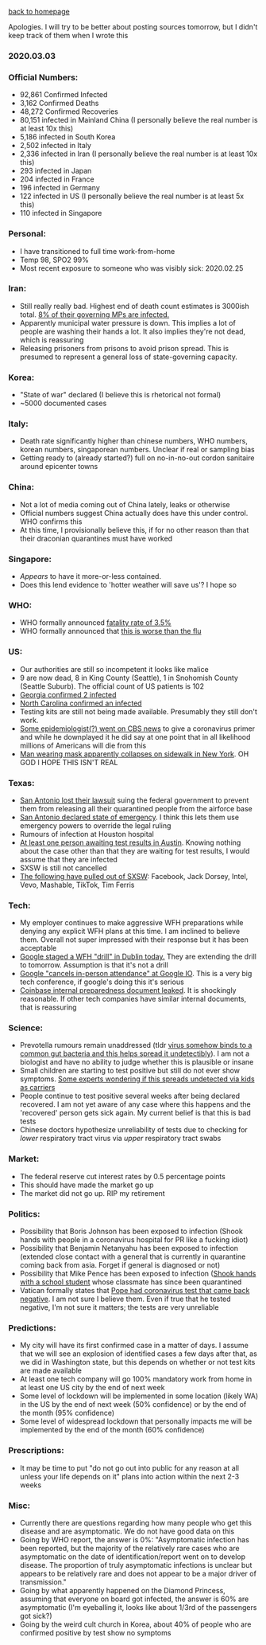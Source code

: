 [back to homepage](../../README.md)

Apologies. I will try to be better about posting sources tomorrow, but I
didn't keep track of them when I wrote this

### 2020.03.03

### Official Numbers:

* 92,861 Confirmed Infected
* 3,162 Confirmed Deaths
* 48,272 Confirmed Recoveries
* 80,151 infected in Mainland China (I personally believe the real
  number is at least 10x this)
* 5,186 infected in South Korea
* 2,502 infected in Italy
* 2,336 infected in Iran (I personally believe the real number is at
  least 10x this)
* 293 infected in Japan
* 204 infected in France
* 196 infected in Germany
* 122 infected in US (I personally believe the real number is at least
  5x this)
* 110 infected in Singapore

### Personal:

* I have transitioned to full time work-from-home
* Temp 98, SPO2 99%
* Most recent exposure to someone who was visibly sick: 2020.02.25

### Iran:

* Still really really bad. Highest end of death count estimates is 3000ish total. [8% of their governing MPs are infected.](https://edition.cnn.com/asia/live-news/coronavirus-outbreak-03-03-20-intl-hnk/h_13306122baecfcaa123a7ca59478d0d6)
* Apparently municipal water pressure is down. This implies a lot of people are washing their hands a lot. It also implies they're not dead, which is reassuring
* Releasing prisoners from prisons to avoid prison spread. This is presumed to represent a general loss of state-governing capacity.

### Korea:

* "State of war" declared (I believe this is rhetorical not formal)
* ~5000 documented cases

### Italy:

* Death rate significantly higher than chinese numbers, WHO numbers, korean numbers, singaporean numbers. Unclear if real or sampling bias
* Getting ready to (already started?) full on no-in-no-out cordon sanitaire around epicenter towns

### China:

* Not a lot of media coming out of China lately, leaks or otherwise
* Official numbers suggest China actually does have this under control. WHO confirms this
* At this time, I provisionally believe this, if for no other reason than that their draconian quarantines must have worked

### Singapore:

* _Appears_ to have it more-or-less contained.
* Does this lend evidence to 'hotter weather will save us'? I hope so

### WHO:

* WHO formally announced [fatality rate of
3.5%](https://twitter.com/WHO/status/1234872254883909642)
* WHO formally announced that [this is worse than the
flu](https://twitter.com/WHO/status/1234872254883909642)

### US:

* Our authorities are still so incompetent it looks like malice
* 9 are now dead, 8 in King County (Seattle), 1 in Snohomish County (Seattle Suburb). The official count of US patients is 102
* [Georgia confirmed 2
  infected](https://twitter.com/BNODesk/status/1234675316380954624)
* [North Carolina confirmed an
  infected](https://twitter.com/BNODesk/status/1234939044359962625)
* Testing kits are still not being made available. Presumably they still don't work.
* [Some epidemiologist(?) went on CBS news](https://www.cbsnews.com/news/coronavirus-infection-outbreak-worldwide-virus-expert-warning-today-2020-03-02/) to give a coronavirus primer and while he downplayed it he did say at one point that in all likelihood millions of Americans will die from this
* [Man wearing mask apparently collapses on sidewalk in New York](https://www.cbsnews.com/news/coronavirus-infection-outbreak-worldwide-virus-expert-warning-today-2020-03-02/). OH GOD I HOPE THIS ISN'T REAL

### Texas:

* [San Antonio lost their lawsuit](https://www.ksat.com/news/local/2020/03/03/judge-denies-san-antonios-court-filing-to-prevent-release-of-coronavirus-evacuees/) suing the federal government to prevent them from releasing all their quarantined people from the airforce base
* [San Antonio declared state of emergency](https://www.expressnews.com/news/local/article/San-Antonio-to-feds-Keep-coronavirus-evacuees-in-15098761.php). I think this lets them use emergency powers to override the legal ruling
* Rumours of infection at Houston hospital
* [At least one person awaiting test results in
  Austin](https://www.statesman.com/news/20200303/travis-county-testing-at-least-one-person-for-new-coronavirus).
Knowing nothing about the case other than that they are waiting for test
results, I would assume that they are infected
* SXSW is still not cancelled
* [The following have pulled out of
  SXSW](https://www.austin360.com/entertainment/20200303/sxsw-2020-and-coronavirus-herersquos-whos-not-coming):
Facebook, Jack Dorsey, Intel, Vevo, Mashable, TikTok, Tim Ferris

### Tech:

* My employer continues to make aggressive WFH preparations while
  denying any explicit WFH plans at this time. I am inclined to believe
  them. Overall not super impressed with their response but it has been
  acceptable
* [Google staged a WFH "drill" in Dublin today.](https://www.businessinsider.com/google-dublin-coronavirus-work-from-home-twitter-coinbase-2020-3) They are extending the drill to tomorrow. Assumption is that it's not a drill
* [Google "cancels in-person attendance" at Google IO](https://twitter.com/BNODesk/status/1234943293299056640?s=09). This is a very big tech conference, if google's doing this it's serious
* [Coinbase internal preparedness document leaked](https://docs.google.com/document/d/1SRP4dnVCvKB7A5WXrESe-cL51i6_cg5nNGLNld6qch0/preview#). It is shockingly reasonable. If other tech companies have similar internal documents, that is reassuring

### Science:

* Prevotella rumours remain unaddressed (tldr [virus somehow binds to a common gut bacteria and this helps spread it undetectibly](https://www.researchgate.net/publication/339008515_The_2019_Wuhan_outbreak_is_caused_by_the_bacteria_Prevotella_which_is_aided_by_the_coronavirus_possibly_to_adhere_to_epithelial_cells_-_Prevotella_is_present_in_huge_amounts_in_patients_from_both_Chin)). I am not a biologist and have no ability to judge whether this is plausible or insane
* Small children are starting to test positive but still do not ever show symptoms. [Some experts wondering if this spreads undetected via kids as carriers](https://twitter.com/DrJeanneM/status/1234838382661910528)
* People continue to test positive several weeks after being declared recovered. I am not yet aware of any case where this happens and the 'recovered' person gets sick again. My current belief is that this is bad tests
* Chinese doctors hypothesize unreliability of tests due to checking for _lower_ respiratory tract virus via _upper_ respiratory tract swabs

### Market:

* The federal reserve cut interest rates by 0.5 percentage points
* This should have made the market go up
* The market did not go up. RIP my retirement

### Politics:

* Possibility that Boris Johnson has been exposed to infection (Shook hands with people in a coronavirus hospital for PR like a fucking idiot)
* Possibility that Benjamin Netanyahu has been exposed to infection (extended close contact with a general that is currently in quarantine coming back from asia. Forget if general is diagnosed or not)
* Possibility that Mike Pence has been exposed to infection ([Shook hands with a school student](https://twitter.com/jenniferjjacobs/status/1234822447947558915?s=21) whose classmate has since been quarantined
* Vatican formally states that [Pope had coronavirus test that came back negative](https://www.foxnews.com/world/pope-francis-tests-negative-for-coronavirus-after-catching-cold-report). I am not sure I believe them. Even if true that he tested negative, I'm not sure it matters; the tests are very unreliable

### Predictions:

* My city will have its first confirmed case in a matter of days. I assume that we will see an explosion of identified cases a few days after that, as we did in Washington state, but this depends on whether or not test kits are made available
* At least one tech company will go 100% mandatory work from home in at least one US city by the end of next week
* Some level of lockdown will be implemented in some location (likely WA) in the US by the end of next week (50% confidence) or by the end of the month (95% confidence)
* Some level of widespread lockdown that personally impacts me will be implemented by the end of the month (60% confidence)

### Prescriptions:

* It may be time to put "do not go out into public for any reason at all unless your life depends on it" plans into action within the next 2-3 weeks

### Misc:

* Currently there are questions regarding how many people who get this disease and are asymptomatic. We do not have good data on this
* Going by WHO report, the answer is 0%: "Asymptomatic infection has been reported, but the majority of the relatively rare cases who are asymptomatic on the date of identification/report went on to develop disease. The proportion of truly asymptomatic infections is unclear but appears to be relatively rare and does not appear to be a major driver of transmission."
* Going by what apparently happened on the Diamond Princess, assuming that everyone on board got infected, the answer is 60% are asymptomatic (I'm eyeballing it, looks like about 1/3rd of the passengers got sick?)
* Going by the weird cult church in Korea, about 40% of people who are confirmed positive by test show no symptoms
